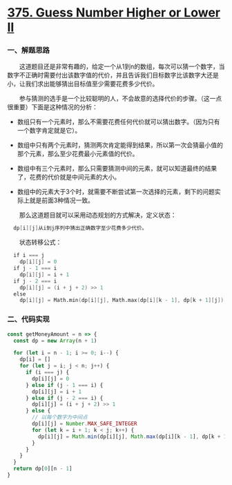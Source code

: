 # [375. Guess Number Higher or Lower II](https://leetcode.com/problems/guess-number-higher-or-lower-ii/)

### 一、解题思路
  
  &emsp;&emsp;这道题目还是非常有趣的，给定一个从1到n的数组，每次可以猜一个数字，当数字不正确时需要付出该数字值的代价，并且告诉我们目标数字比该数字大还是小，让我们求出能够猜出目标值至少需要花费多少代价。

  &emsp;&emsp;参与猜测的选手是一个比较聪明的人，不会故意的选择代价的步骤。（这一点很重要）下面是这种情况的分析：

  - 数组只有一个元素时，那么不需要花费任何代价就可以猜出数字。（因为只有一个数字肯定就是它）。

  - 数组中只有两个元素时，猜测两次肯定能得到结果，所以第一次会猜最小值的那个元素，那么至少花费最小元素值的代价。

  - 数组中有三个元素时，那么只需要猜测中间的元素，就可以知道最终的结果了，花费的代价就是中间元素的大小。

  - 数组中的元素大于3个时，就需要不断尝试第一次选择的元素，剩下的问题实际上就是前面3种情况一致。

  &emsp;&emsp;那么这道题目就可以采用动态规划的方式解决，定义状态：

```s
  dp[i][j]从i到j序列中猜出正确数字至少花费多少代价。
```

  &emsp;&emsp;状态转移公式：

```s
  if i === j
    dp[i][j] = 0
  if j - 1 === i
    dp[i][j] = i + 1
  if j - 2 === i
    dp[i][j] = (i + j + 2) >> 1
  else
    dp[i][j] = Math.min(dp[i][j], Math.max(dp[i][k - 1], dp[k + 1][j]) + k + 1)
```

### 二、代码实现

```JavaScript
const getMoneyAmount = n => {
  const dp = new Array(n + 1)

  for (let i = n - 1; i >= 0; i--) {
    dp[i] = []
    for (let j = i; j < n; j++) {
      if (i === j) {
        dp[i][j] = 0
      } else if (j - 1 === i) {
        dp[i][j] = i + 1
      } else if (j - 2 === i) {
        dp[i][j] = (i + j + 2) >> 1
      } else {
        // 以每个数字为中间点
        dp[i][j] = Number.MAX_SAFE_INTEGER
        for (let k = i + 1; k < j; k++) {
          dp[i][j] = Math.min(dp[i][j], Math.max(dp[i][k - 1], dp[k + 1][j]) + k + 1)
        }
      }
    }
  }
  return dp[0][n - 1]
}
```